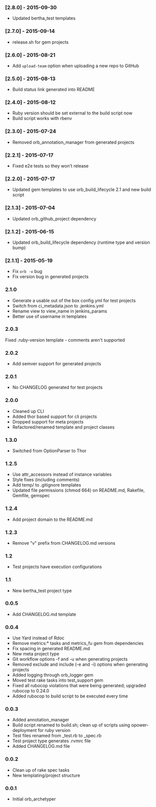 ### [2.8.0] - 2015-09-30
- Updated bertha_test templates

### [2.7.0] - 2015-09-14
- release.sh for gem projects

### [2.6.0] - 2015-08-21
- Add `upload-team` option when uploading a new repo to GitHub

### [2.5.0] - 2015-08-13
- Build status link generated into README

### [2.4.0] - 2015-08-12
- Ruby version should be set external to the build script now
- Build script works with rbenv

### [2.3.0] - 2015-07-24
- Removed orb_annotation_manager from generated projects

### [2.2.1] - 2015-07-17
- Fixed e2e tests so they won't release

### [2.2.0] - 2015-07-17
- Updated gem templates to use orb_build_lifecycle 2.1 and new build script

### [2.1.3] - 2015-07-04
- Updated orb_github_project dependency

### [2.1.2] - 2015-06-15
- Updated orb_build_lifecycle dependency (runtime type and version bump)

### [2.1.1] - 2015-05-19
- Fix `orb -v` bug
- Fix version bug in generated projects

### 2.1.0
- Generate a usable out of the box config.yml for test projects
- Switch from ci_metadata.json to .jenkins.yml
- Rename view to view_name in jenkins_params
- Better use of username in templates

### 2.0.3
Fixed .ruby-version template - comments aren't supported

### 2.0.2
- Add semver support for generated projects

### 2.0.1
- No CHANGELOG generated for test projects

### 2.0.0
- Cleaned up CLI
- Added thor based support for cli projects
- Dropped support for meta projects
- Refactored/renamed template and project classes

### 1.3.0
- Switched from OptionParser to Thor

### 1.2.5
- Use attr_accessors instead of instance variables
- Style fixes (including comments)
- Add temp/ to .gitignore templates
- Updated file permissions (chmod 664) on README.md, Rakefile, Gemfile, gemspec

### 1.2.4
- Add project domain to the README.md

### 1.2.3
- Remove "v" prefix from CHANGELOG.md versions

### 1.2
- Test projects have execution configurations

### 1.1
- New bertha_test project type

### 0.0.5
- Add CHANGELOG.md template

### 0.0.4
- Use Yard instead of Rdoc
- Remove metrics:* tasks and metrics_fu gem from dependencies
- Fix spacing in generated README.md
- New meta project type
- Git workflow options -f and -u when generating projects
- Removed exclude and include (-e and -i) options when generating projects
- Added logging through orb_logger gem
- Moved test rake tasks into test_support gem
- Fixed all rubocop violations that were being generated; upgraded rubocop to 0.24.0
- Added rubocop to build script to be executed every time

### 0.0.3
- Added annotation_manager
- Build script renamed to build.sh; clean up of scripts using opower-deployment for ruby version
- Test files renamed from _test.rb to _spec.rb
- Test project type generates .rvmrc file
- Added CHANGELOG.md file

### 0.0.2
- Clean up of rake spec tasks
- New templating/project structure

### 0.0.1
- Initial orb_archetyper
